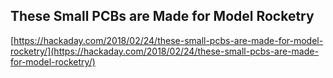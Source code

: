 ## These Small PCBs are Made for Model Rocketry
  
  [https://hackaday.com/2018/02/24/these-small-pcbs-are-made-for-model-rocketry/](https://hackaday.com/2018/02/24/these-small-pcbs-are-made-for-model-rocketry/)